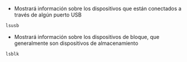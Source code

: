 - Mostrará información sobre los dispositivos que están conectados a través de algún puerto USB

```bash
lsusb
```

- Mostrará información sobre los dispositivos de bloque, que generalmente son dispositivos de almacenamiento

```bash
lsblk
```